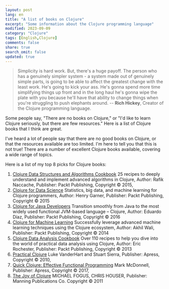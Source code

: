 ```yaml
---
layout: post
lang: en
title: "A list of books on Clojure"
excerpt: "Some information about the Clojure programming language"
modified: 2023-09-09
category: "Clojure"
tags: [English,Clojure]
comments: false
share: true
search_omit: false
updated: true
---
```


> Simplicity is hard work. But, there's a huge payoff. The person who has a genuinely simpler system - a system made out of genuinely simple parts, is going to be able to affect the greatest change with the least work. He's going to kick your ass. He's gonna spend more time simplifying things up front and in the long haul he's gonna wipe the plate with you because he'll have that ability to change things when you're struggling to push elephants around.
-- **Rich Hickey**, Creator of the Clojure programming language.

Some people say, "There are no books on Clojure," or "I'd like to learn Clojure seriously, but there are few resources." Here is a list of Clojure books that I think are great.

I've heard a lot of people say that there are no good books on Clojure, or that the resources available are too limited. I'm here to tell you that this is not true! There are a number of excellent Clojure books available, covering a wide range of topics.

Here is a list of my top 8 picks for Clojure books:

1. [Clojure Data Structures and Algorithms Cookbook](https://www.packtpub.com/product/clojure-data-structures-and-algorithms-cookbook/9781783553957)
   25 recipes to deeply understand and implement advanced algorithms in Clojure,
   Author: Rafik Naccache,
   Publisher: Packt Publishing,
   Copyright © 2015,
2. [Clojure for Data Science](https://www.packtpub.com/product/clojure-for-data-science/9781783557324)
   Statistics, big data, and machine learning for Clojure programmers,
   Author: Henry Garner,
   Publisher: Packt Publishing,
   Copyright © 2015
3. [Clojure for Java Developers](https://www.packtpub.com/product/clojure-for-java-developers/9781784398259)
   Transition smoothly from Java to the most widely used functional JVM-based language – Clojure,
   Author: Eduardo Díaz,
   Publisher: Packt Publishing,
   Copyright © 2016
4. [Clojure for Machine Learning](https://www.packtpub.com/product/clojure-for-machine-learning/9781784397991)
   Successfully leverage advanced machine learning techniques using the Clojure ecosystem,
   Author: Akhil Wali,
   Publisher: Packt Publishing,
   Copyright © 2014
5. [Clojure Data Analysis Cookbook](https://www.packtpub.com/product/clojure-data-analysis-cookbook/9781783985407)
   Over 110 recipes to help you dive into the world of practical data analysis using Clojure,
   Author: Eric Rochester,
   Publisher: Packt Publishing,
   Copyright © 2013
6. [Practical Clojure](https://www.apress.com/gp/book/9781430240577)
   Luke VanderHart and
   Stuart Sierra,
   Publisher: Apress,
   Copyright © 2010,
7. [Quick Clojure: Effective Functional Programming](https://www.apress.com/gp/book/9781484235465)
   Mark McDonnell,
   Publisher: Apress,
   Copyright © 2017,
8. [The Joy of Clojure](https://www.manning.com/books/the-joy-of-clojure)
   MICHAEL FOGUS,
   CHRIS HOUSER,
   Publisher: Manning Publications Co.
   Copyright © 2011
